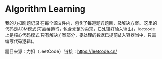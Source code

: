# Algorithm Learning
我的力扣刷题记录
在每个源文件内，包含了每道题的题目，及解决方案。
这里的代码是ACM模式(可直接运行，包含完整的实现，已处理好输入输出)，leetcode上是核心代码模式(只有解决方案部分，要处理的数据已提前放入容器当中，只需编写代码逻辑)。

题目来源：力扣（LeetCode）
链接：https://leetcode.cn/

